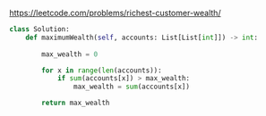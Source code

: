 https://leetcode.com/problems/richest-customer-wealth/

```python
class Solution:
    def maximumWealth(self, accounts: List[List[int]]) -> int:
        
        max_wealth = 0

        for x in range(len(accounts)):
            if sum(accounts[x]) > max_wealth:
                max_wealth = sum(accounts[x])

        return max_wealth
```

